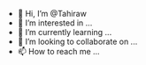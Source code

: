 - 👋 Hi, I’m @Tahiraw
- 👀 I’m interested in ...
- 🌱 I’m currently learning ...
- 💞️ I’m looking to collaborate on ...
- 📫 How to reach me ...

<!---
Tahiraw/Tahiraw is a ✨ special ✨ repository because its `README.md` (this file) appears on your GitHub profile.
You can click the Preview link to take a look at your changes.
--->
